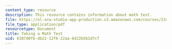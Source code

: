 ```yaml
---
content_type: resource
description: This resource contains information about math test.
file: https://ol-ocw-studio-app-production.s3.amazonaws.com/courses/21m-785-playwrights-workshop-spring-2012/6387d0fbdb2212f622aa6422b5b1d7cf_MIT21M_785S12_Math_Test.pdf
file_type: application/pdf
resourcetype: Document
title: Taking a Math Test
uid: 6387d0fb-db22-12f6-22aa-6422b5b1d7cf
---
```


